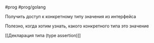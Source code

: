 #prog #prog/golang  

Получить доступ к конкретному типу значения из интерфейса

Полезно, когда хотим узнать, какого конкретного типа это значение

[[Декларация типа (type assertion)]]